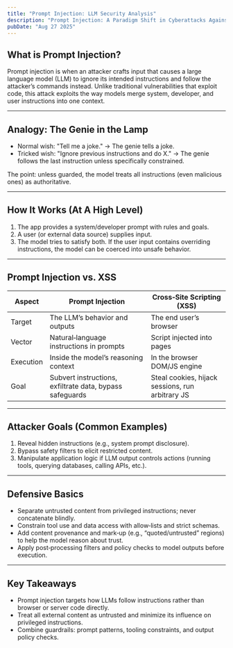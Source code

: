 ```yaml
---
title: "Prompt Injection: LLM Security Analysis"
description: "Prompt Injection: A Paradigm Shift in Cyberattacks Against Large Language Models"
pubDate: "Aug 27 2025"
---
```


## What is Prompt Injection?

Prompt injection is when an attacker crafts input that causes a large language
model (LLM) to ignore its intended instructions and follow the attacker’s
commands instead. Unlike traditional vulnerabilities that exploit code, this
attack exploits the way models merge system, developer, and user instructions
into one context.

---

## Analogy: The Genie in the Lamp

- Normal wish: "Tell me a joke." → The genie tells a joke.
- Tricked wish: "Ignore previous instructions and do X." → The genie follows
  the last instruction unless specifically constrained.

The point: unless guarded, the model treats all instructions (even malicious
ones) as authoritative.

---

## How It Works (At A High Level)

1. The app provides a system/developer prompt with rules and goals.
2. A user (or external data source) supplies input.
3. The model tries to satisfy both. If the user input contains overriding
   instructions, the model can be coerced into unsafe behavior.

---

## Prompt Injection vs. XSS

| Aspect | Prompt Injection | Cross‑Site Scripting (XSS) |
| --- | --- | --- |
| Target | The LLM’s behavior and outputs | The end user’s browser |
| Vector | Natural‑language instructions in prompts | Script injected into pages |
| Execution | Inside the model’s reasoning context | In the browser DOM/JS engine |
| Goal | Subvert instructions, exfiltrate data, bypass safeguards | Steal cookies, hijack sessions, run arbitrary JS |

---

## Attacker Goals (Common Examples)

1. Reveal hidden instructions (e.g., system prompt disclosure).
2. Bypass safety filters to elicit restricted content.
3. Manipulate application logic if LLM output controls actions (running tools,
   querying databases, calling APIs, etc.).

---

## Defensive Basics

- Separate untrusted content from privileged instructions; never concatenate
  blindly.
- Constrain tool use and data access with allow‑lists and strict schemas.
- Add content provenance and mark‑up (e.g., “quoted/untrusted” regions) to help
  the model reason about trust.
- Apply post‑processing filters and policy checks to model outputs before
  execution.

---

## Key Takeaways

- Prompt injection targets how LLMs follow instructions rather than browser or
  server code directly.
- Treat all external content as untrusted and minimize its influence on
  privileged instructions.
- Combine guardrails: prompt patterns, tooling constraints, and output policy
  checks.

